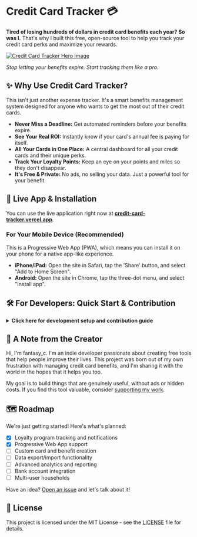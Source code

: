 # Credit Card Tracker 💳

**Tired of losing hundreds of dollars in credit card benefits each year? So was I.** That's why I built this free, open-source tool to help you track your credit card perks and maximize your rewards.

[![Credit Card Tracker Hero Image](public/images/hero-image.jpg)](https://credit-card-tracker.vercel.app/)

*Stop letting your benefits expire. Start tracking them like a pro.*

## ✨ Why Use Credit Card Tracker?

This isn't just another expense tracker. It's a smart benefits management system designed for anyone who wants to get the most out of their credit cards.

- **Never Miss a Deadline:** Get automated reminders before your benefits expire.
- **See Your Real ROI:** Instantly know if your card's annual fee is paying for itself.
- **All Your Cards in One Place:** A central dashboard for all your credit cards and their unique perks.
- **Track Your Loyalty Points:** Keep an eye on your points and miles so they don't disappear.
- **It's Free & Private:** No ads, no selling your data. Just a powerful tool for your benefit.

## 🚀 Live App & Installation

You can use the live application right now at **[credit-card-tracker.vercel.app](https://credit-card-tracker.vercel.app/)**.

### For Your Mobile Device (Recommended)

This is a Progressive Web App (PWA), which means you can install it on your phone for a native app-like experience.

- **iPhone/iPad:** Open the site in Safari, tap the 'Share' button, and select "Add to Home Screen".
- **Android:** Open the site in Chrome, tap the three-dot menu, and select "Install app".

## 🛠️ For Developers: Quick Start & Contribution

<details>
<summary><strong>Click here for development setup and contribution guide</strong></summary>

### Tech Stack

- **Frontend:** Next.js 15, React 19, Tailwind CSS
- **Backend:** Next.js API Routes, Prisma ORM
- **Database:** PostgreSQL (production), SQLite (development)
- **Authentication:** NextAuth.js with Google OAuth
- **Email:** Resend API for notifications
- **Deployment:** Vercel with automated cron jobs

### Prerequisites

- Node.js 18+
- npm or yarn
- PostgreSQL (for production) or SQLite (for development)

### Installation

1.  **Clone the repository**
    ```bash
    git clone https://github.com/FantasyChen/credit-card-tracker.git
    cd credit-card-tracker
    ```

2.  **Install dependencies**
    ```bash
    npm install
    ```

3.  **Set up environment variables**
    ```bash
    # Create .env file with your configuration
    # See Required Environment Variables section below
    ```

4.  **Set up the database**
    ```bash
    # Generate Prisma client
    npx prisma generate

    # Run migrations
    npx prisma migrate dev

    # Seed the database with predefined cards
    npx prisma db seed
    ```

5.  **Start development server**
    ```bash
    npm run dev
    ```

6.  **Open your browser**
    Navigate to [http://localhost:3000](http://localhost:3000)

### Required Environment Variables

- `DATABASE_URL` - Your database connection string
- `NEXTAUTH_URL` - Your app URL (http://localhost:3000 for development)
- `NEXTAUTH_SECRET` - Random secret for NextAuth.js
- `GOOGLE_CLIENT_ID` - Google OAuth client ID
- `GOOGLE_CLIENT_SECRET` - Google OAuth client secret
- `CRON_SECRET` - Secret for securing cron job endpoints
- `RESEND_API_KEY` - Resend API key for email notifications

### Contributing

We welcome contributions! Please see our [Contributing Guide](CONTRIBUTING.md) for details on how to get started.

### 🔄 Updating Card Information (Community Contributions Welcome!)

Credit card benefits and annual fees change frequently. Help keep our data current!

#### Quick Guide for Card Information Updates:

1. **Find outdated information**: Compare our data with official sources
2. **Verify with reliable sources**: Use [US Credit Card Guide](https://www.uscreditcardguide.com/) or official bank websites
3. **Update the seed file**: Edit `prisma/seed.ts` with new information
4. **Submit a pull request**: We'll review and merge quickly

**What to Update:**
- Annual fees that have changed
- Benefits that have been added, removed, or modified
- New credit cards from major issuers
- Corrections to benefit amounts or frequencies

**Quick Example:**
```typescript
// In prisma/seed.ts, find the card and update:
{
  name: 'Chase Sapphire Preferred',
  issuer: 'Chase',
  annualFee: 95, // ← Update this if changed
  benefits: [
    {
      description: '$50 Annual Hotel Credit', // ← Update amounts/descriptions
      maxAmount: 50, // ← Update this value
      // ... rest of benefit
    }
  ]
}
```

See our [detailed contribution guide](CONTRIBUTING.md#updating-credit-card-information) for step-by-step instructions.

</details>

## 💖 A Note from the Creator

Hi, I'm fantasy_c. I'm an indie developer passionate about creating free tools that help people improve their lives. This project was born out of my own frustration with managing credit card benefits, and I'm sharing it with the world in the hopes that it helps you too.

My goal is to build things that are genuinely useful, without ads or hidden costs. If you find this tool valuable, consider [supporting my work](https://coff.ee/fantasy_c).

## 🗺️ Roadmap

We're just getting started! Here's what's planned:

- [x] Loyalty program tracking and notifications
- [x] Progressive Web App support
- [ ] Custom card and benefit creation
- [ ] Data export/import functionality
- [ ] Advanced analytics and reporting
- [ ] Bank account integration
- [ ] Multi-user households

Have an idea? [Open an issue](https://github.com/FantasyChen/credit-card-tracker/issues) and let's talk about it!

## 📄 License

This project is licensed under the MIT License - see the [LICENSE](LICENSE) file for details. 
